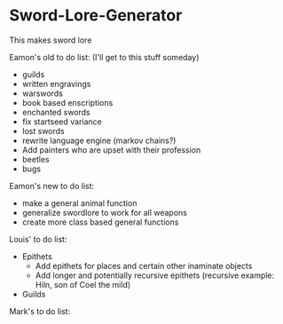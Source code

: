 # Sword-Lore-Generator
This makes sword lore

Eamon's old to do list:
(I'll get to this stuff someday)
* guilds
* written engravings
* warswords
* book based enscriptions
* enchanted swords
* fix startseed variance
* lost swords
* rewrite language engine (markov chains?)
* Add painters who are upset with their profession
* beetles
* bugs

Eamon's new to do list:
* make a general animal function
* generalize swordlore to work for all weapons
* create more class based general functions

Louis' to do list:
* Epithets
  * Add epithets for places and certain other inaminate objects
  * Add longer and potentially recursive epithets (recursive example: Hiln, son of Coel the mild)
* Guilds

Mark's to do list:


